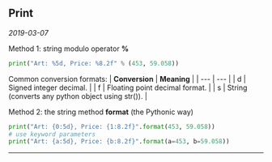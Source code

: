 ## Print

*2019-03-07*

Method 1: string modulo operator **%**

```python
print("Art: %5d, Price: %8.2f" % (453, 59.058))
```

Common conversion formats:
| **Conversion** | **Meaning** |
| --- | --- |
| d | Signed integer decimal. |
| f | Floating point decimal format. |
| s | String (converts any python object using str()). |

Method 2: the string method **format** (the Pythonic way)

```python
print("Art: {0:5d}, Price: {1:8.2f}".format(453, 59.058))
# use keyword parameters
print("Art: {a:5d}, Price: {b:8.2f}".format(a=453, b=59.058))
```

***
